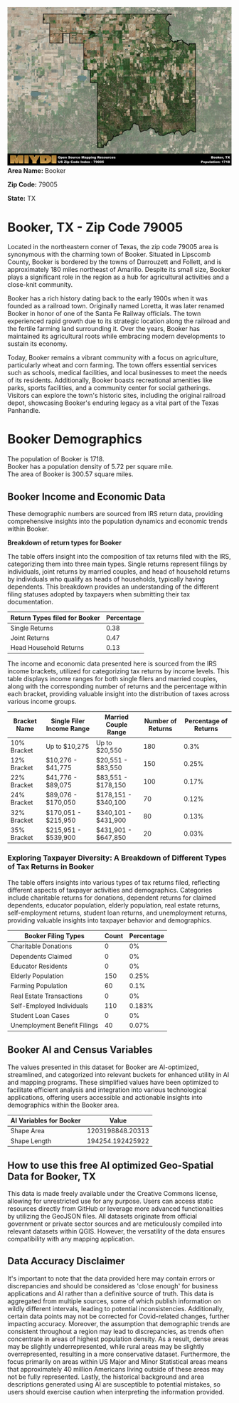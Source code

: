 ![Image Alt Text](../_images/79005.png)
**Area Name:** Booker

**Zip Code:** 79005

**State:** TX


# Booker, TX - Zip Code 79005

Located in the northeastern corner of Texas, the zip code 79005 area is synonymous with the charming town of Booker. Situated in Lipscomb County, Booker is bordered by the towns of Darrouzett and Follett, and is approximately 180 miles northeast of Amarillo. Despite its small size, Booker plays a significant role in the region as a hub for agricultural activities and a close-knit community.

Booker has a rich history dating back to the early 1900s when it was founded as a railroad town. Originally named Loretta, it was later renamed Booker in honor of one of the Santa Fe Railway officials. The town experienced rapid growth due to its strategic location along the railroad and the fertile farming land surrounding it. Over the years, Booker has maintained its agricultural roots while embracing modern developments to sustain its economy.

Today, Booker remains a vibrant community with a focus on agriculture, particularly wheat and corn farming. The town offers essential services such as schools, medical facilities, and local businesses to meet the needs of its residents. Additionally, Booker boasts recreational amenities like parks, sports facilities, and a community center for social gatherings. Visitors can explore the town's historic sites, including the original railroad depot, showcasing Booker's enduring legacy as a vital part of the Texas Panhandle.

# Booker Demographics

The population of Booker is 1718.  
Booker has a population density of 5.72 per square mile.  
The area of Booker is 300.57 square miles.  

## Booker Income and Economic Data

These demographic numbers are sourced from IRS return data, providing comprehensive insights into the population dynamics and economic trends within Booker.

**Breakdown of return types for Booker**

The table offers insight into the composition of tax returns filed with the IRS, categorizing them into three main types. Single returns represent filings by individuals, joint returns by married couples, and head of household returns by individuals who qualify as heads of households, typically having dependents. This breakdown provides an understanding of the different filing statuses adopted by taxpayers when submitting their tax documentation.

| Return Types filed for Booker                              | Percentage          |
|----------------------------------------------------------|---------------------|
| Single Returns                                            | 0.38 |
| Joint Returns                                             | 0.47 |
| Head Household Returns                                    | 0.13 |

The income and economic data presented here is sourced from the IRS income brackets, utilized for categorizing tax returns by income levels. This table displays income ranges for both single filers and married couples, along with the corresponding number of returns and the percentage within each bracket, providing valuable insight into the distribution of taxes across various income groups.

| Bracket Name       | Single Filer Income Range | Married Couple Range | Number of Returns | Percentage of Returns |
|--------------------|----------------------------|----------------------|-------------------|-----------------------|
| 10% Bracket        | Up to $10,275              | Up to $20,550        | 180 | 0.3% |
| 12% Bracket        | $10,276 - $41,775          | $20,551 - $83,550    | 150 | 0.25% |
| 22% Bracket        | $41,776 - $89,075          | $83,551 - $178,150   | 100 | 0.17% |
| 24% Bracket        | $89,076 - $170,050         | $178,151 - $340,100  | 70 | 0.12% |
| 32% Bracket        | $170,051 - $215,950        | $340,101 - $431,900  | 80 | 0.13% |
| 35% Bracket        | $215,951 - $539,900        | $431,901 - $647,850  | 20 | 0.03% |

### Exploring Taxpayer Diversity: A Breakdown of Different Types of Tax Returns in Booker

The table offers insights into various types of tax returns filed, reflecting different aspects of taxpayer activities and demographics. Categories include charitable returns for donations, dependent returns for claimed dependents, educator population, elderly population, real estate returns, self-employment returns, student loan returns, and unemployment returns, providing valuable insights into taxpayer behavior and demographics.

| Booker Filing Types                    | Count | Percentage |
|--------------------------------------|-------|------------|
| Charitable Donations                 | 0 | 0% |
| Dependents Claimed                   | 0 | 0% |
| Educator Residents                   | 0 | 0% |
| Elderly Population                   | 150 | 0.25% |
| Farming Population                   | 60 | 0.1% |
| Real Estate Transactions             | 0 | 0% |
| Self-Employed Individuals            | 110 | 0.183% |
| Student Loan Cases                   | 0 | 0% |
| Unemployment Benefit Filings         | 40 | 0.07% |

## Booker AI and Census Variables

The values presented in this dataset for Booker are AI-optimized, streamlined, and categorized into relevant buckets for enhanced utility in AI and mapping programs. These simplified values have been optimized to facilitate efficient analysis and integration into various technological applications, offering users accessible and actionable insights into demographics within the Booker area.

| AI Variables for Booker | Value |
|-------------|-------|
| Shape Area | 1203198848.20313 |
| Shape Length | 194254.192425922 |

## How to use this free AI optimized Geo-Spatial Data for Booker, TX

This data is made freely available under the Creative Commons license, allowing for unrestricted use for any purpose. Users can access static resources directly from GitHub or leverage more advanced functionalities by utilizing the GeoJSON files. All datasets originate from official government or private sector sources and are meticulously compiled into relevant datasets within QGIS. However, the versatility of the data ensures compatibility with any mapping application.

## Data Accuracy Disclaimer
It's important to note that the data provided here may contain errors or discrepancies and should be considered as 'close enough' for business applications and AI rather than a definitive source of truth. This data is aggregated from multiple sources, some of which publish information on wildly different intervals, leading to potential inconsistencies. Additionally, certain data points may not be corrected for Covid-related changes, further impacting accuracy. Moreover, the assumption that demographic trends are consistent throughout a region may lead to discrepancies, as trends often concentrate in areas of highest population density. As a result, dense areas may be slightly underrepresented, while rural areas may be slightly overrepresented, resulting in a more conservative dataset. Furthermore, the focus primarily on areas within US Major and Minor Statistical areas means that approximately 40 million Americans living outside of these areas may not be fully represented. Lastly, the historical background and area descriptions generated using AI are susceptible to potential mistakes, so users should exercise caution when interpreting the information provided.
